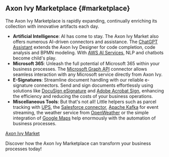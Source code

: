## Axon Ivy Marketplace {#marketplace}

The Axon Ivy Marketplace is rapidly expanding, continually enriching its collection with innovative artifacts each day.

- **Artificial Intelligence**: AI has come to stay. The Axon Ivy Market also offers numerous AI-driven connectors and assistance. The [ChatGPT Assistant](https://market.axonivy.com/openai-assistant) extends the Axon Ivy Designer for code completion, code analysis and BPMN modeling. With [AWS AI Services](https://market.axonivy.com/amazon-lex), NLP and chatbots become child's play. 
- **Microsoft 365**: Unleash the full potential of Microsoft 365 within your business processes. The [Microsoft Graph API](https://market.axonivy.com/msgraph) connector allows seamless interaction with any Microsoft service directly from Axon Ivy.
- **E-Signatures**: Streamline document handling with our reliable e-signature connectors. Send and sign documents effortlessly using solutions like [DocuSign eSignature](https://market.axonivy.com/docusign-connector) and [Adobe Acrobat Sign](https://market.axonivy.com/adobe-acrobat-connector), enhancing the efficiency and reducing the costs of your business operations.
- **Miscellaneous Tools**: But that's not all! Little helpers such as parcel tracking with [UPS](https://market.axonivy.com/ups-connector), the [Salesforce connector](https://market.axonivy.com/salesforce-connector), [Apache Kafka](https://market.axonivy.com/kafka-connector) for event streaming, the weather service from [OpenWeather](https://market.axonivy.com/open-weather-connector) or the simple integration of [Google Maps](https://market.axonivy.com/google-maps-connector) help enormously with the automation of business processes.

<div class="short-links">
	<a href="https://market.axonivy.com/"
		target="_blank" rel="noopener noreferrer">
		<i class="si si-cart"></i> Axon Ivy Market
	</a>
</div>

Discover how the Axon Ivy Marketplace can transform your business processes today!
